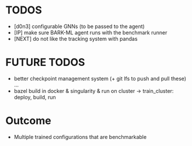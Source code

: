 # TODOS
- [d0n3] configurable GNNs (to be passed to the agent)
- [IP] make sure BARK-ML agent runs with the benchmark runner
- [NEXT] do not like the tracking system with pandas

# FUTURE TODOS
- better checkpoint management system (+ git lfs to push and pull these)
...
- bazel build in docker & singularity & run on cluster
-> train_cluster: deploy, build, run

# Outcome
- Multiple trained configurations that are benchmarkable